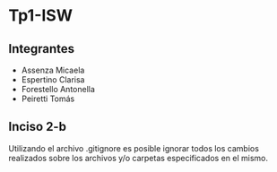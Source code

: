 # Tp1-ISW
<h2> Integrantes </h2>
<ul>
  <li> Assenza Micaela </li>  
  <li> Espertino Clarisa </li>
  <li> Forestello Antonella </li>
  <li> Peiretti Tomás </li>
</ul>

<h2> Inciso 2-b </h2>
Utilizando el archivo .gitignore es posible ignorar todos los cambios realizados sobre los archivos y/o carpetas especificados en el mismo. 

